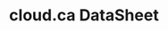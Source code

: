 ---
title: cloud.ca DataSheet
ExternalLink: https://cdn2.hubspot.net/hubfs/732832/One-pagers/CloudCa_DataSheet_EN_v3%20(1).pdf
resources:
- name: "thumbnail"
  src: "cloudca.png"
---